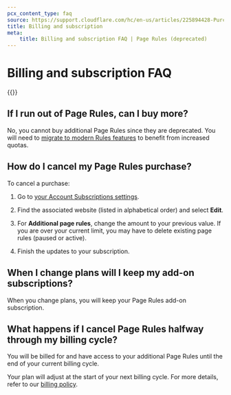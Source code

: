```yaml
---
pcx_content_type: faq
source: https://support.cloudflare.com/hc/en-us/articles/225894428-Purchasing-Additional-Page-Rules
title: Billing and subscription
meta:
    title: Billing and subscription FAQ | Page Rules (deprecated)
---
```


# Billing and subscription FAQ

{{<render file="_page-rules-deprecation.md">}}

## If I run out of Page Rules, can I buy more?

No, you cannot buy additional Page Rules since they are deprecated. You will need to [migrate to modern Rules features](/rules/reference/page-rules-migration/) to benefit from increased quotas.

## How do I cancel my Page Rules purchase?

To cancel a purchase:

1. Go to [your Account Subscriptions settings](http://dash.cloudflare.com/?to=/:account/billing/subscriptions).

2. Find the associated website (listed in alphabetical order) and select **Edit**.

3. For **Additional page rules**, change the amount to your previous value. If you are over your current limit, you may have to delete existing page rules (paused or active).

4. Finish the updates to your subscription.

## When I change plans will I keep my add-on subscriptions?

When you change plans, you will keep your Page Rules add-on subscription.

## What happens if I cancel Page Rules halfway through my billing cycle?

You will be billed for and have access to your additional Page Rules until the end of your current billing cycle.

Your plan will adjust at the start of your next billing cycle. For more details, refer to our [billing policy](/support/account-management-billing/billing-cloudflare-plans/cloudflare-billing-policy/).
